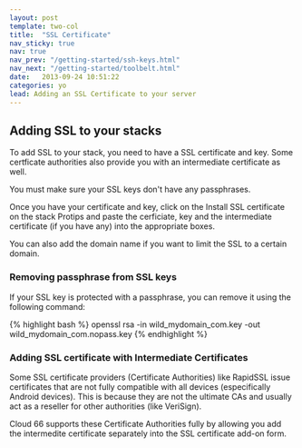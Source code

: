 ```yaml
---
layout: post
template: two-col
title:  "SSL Certificate"
nav_sticky: true
nav: true
nav_prev: "/getting-started/ssh-keys.html"
nav_next: "/getting-started/toolbelt.html"
date:   2013-09-24 10:51:22
categories: yo
lead: Adding an SSL Certificate to your server
---
```



## Adding SSL to your stacks
To add SSL to your stack, you need to have a SSL certificate and key. Some certficate authorities also provide you with an intermediate certificate as well.

You must make sure your SSL keys don't have any passphrases.

Once you have your certificate and key, click on the Install SSL certificate on the stack Protips and paste the cerficiate, key and the intermediate certificate (if you have any) into the appropriate boxes.

You can also add the domain name if you want to limit the SSL to a certain domain.

### Removing passphrase from SSL keys
If your SSL key is protected with a passphrase, you can remove it using the following command:

{% highlight bash %}
	openssl rsa -in wild_mydomain_com.key -out wild_mydomain_com.nopass.key
{% endhighlight %}
### Adding SSL certificate with Intermediate Certificates
Some SSL certificate providers (Certificate Authorities) like RapidSSL issue certificates that are not fully compatible with all devices (especifically Android devices). This is because they are not the ultimate CAs and usually act as a reseller for other authorities (like VeriSign).

Cloud 66 supports these Certificate Authorities fully by allowing you add the intermedite certificate separately into the SSL certificate add-on form.